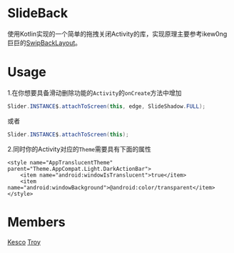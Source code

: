 # SlideBack

使用Kotlin实现的一个简单的拖拽关闭Activity的库，实现原理主要参考ikew0ng巨巨的[SwipBackLayout](https://github.com/ikew0ng/SwipeBackLayout)。

# Usage

1.在你想要具备滑动删除功能的`Activity`的`onCreate`方法中增加
```java
Slider.INSTANCE$.attachToScreen(this, edge, SlideShadow.FULL);
```
或者
```java
Slider.INSTANCE$.attachToScreen(this);
```

2.同时你的Activity对应的`Theme`需要具有下面的属性
```
<style name="AppTranslucentTheme" parent="Theme.AppCompat.Light.DarkActionBar">
    <item name="android:windowIsTranslucent">true</item>
    <item name="android:windowBackground">@android:color/transparent</item>
</style>
```

# Members

[Kesco](https://github.com/kesco)
[Troy](https://github.com/troytang)